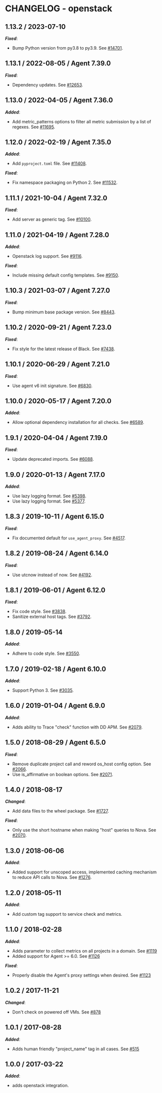 # CHANGELOG - openstack

## 1.13.2 / 2023-07-10

***Fixed***:

* Bump Python version from py3.8 to py3.9. See [#14701](https://github.com/DataDog/integrations-core/pull/14701).

## 1.13.1 / 2022-08-05 / Agent 7.39.0

***Fixed***: 

* Dependency updates. See [#12653](https://github.com/DataDog/integrations-core/pull/12653).


## 1.13.0 / 2022-04-05 / Agent 7.36.0

***Added***: 

* Add metric_patterns options to filter all metric submission by a list of regexes. See [#11695](https://github.com/DataDog/integrations-core/pull/11695).


## 1.12.0 / 2022-02-19 / Agent 7.35.0

***Added***: 

* Add `pyproject.toml` file. See [#11408](https://github.com/DataDog/integrations-core/pull/11408).

***Fixed***: 

* Fix namespace packaging on Python 2. See [#11532](https://github.com/DataDog/integrations-core/pull/11532).


## 1.11.1 / 2021-10-04 / Agent 7.32.0

***Fixed***: 

* Add server as generic tag. See [#10100](https://github.com/DataDog/integrations-core/pull/10100).


## 1.11.0 / 2021-04-19 / Agent 7.28.0

***Added***: 

* Openstack log support. See [#9116](https://github.com/DataDog/integrations-core/pull/9116).

***Fixed***: 

* Include missing default config templates. See [#9150](https://github.com/DataDog/integrations-core/pull/9150).


## 1.10.3 / 2021-03-07 / Agent 7.27.0

***Fixed***: 

* Bump minimum base package version. See [#8443](https://github.com/DataDog/integrations-core/pull/8443).


## 1.10.2 / 2020-09-21 / Agent 7.23.0

***Fixed***: 

* Fix style for the latest release of Black. See [#7438](https://github.com/DataDog/integrations-core/pull/7438).


## 1.10.1 / 2020-06-29 / Agent 7.21.0

***Fixed***: 

* Use agent v6 init signature. See [#6830](https://github.com/DataDog/integrations-core/pull/6830).


## 1.10.0 / 2020-05-17 / Agent 7.20.0

***Added***: 

* Allow optional dependency installation for all checks. See [#6589](https://github.com/DataDog/integrations-core/pull/6589).


## 1.9.1 / 2020-04-04 / Agent 7.19.0

***Fixed***: 

* Update deprecated imports. See [#6088](https://github.com/DataDog/integrations-core/pull/6088).


## 1.9.0 / 2020-01-13 / Agent 7.17.0

***Added***: 

* Use lazy logging format. See [#5398](https://github.com/DataDog/integrations-core/pull/5398).
* Use lazy logging format. See [#5377](https://github.com/DataDog/integrations-core/pull/5377).


## 1.8.3 / 2019-10-11 / Agent 6.15.0

***Fixed***: 

* Fix documented default for `use_agent_proxy`. See [#4517](https://github.com/DataDog/integrations-core/pull/4517).


## 1.8.2 / 2019-08-24 / Agent 6.14.0

***Fixed***: 

* Use utcnow instead of now. See [#4192](https://github.com/DataDog/integrations-core/pull/4192).


## 1.8.1 / 2019-06-01 / Agent 6.12.0

***Fixed***: 

* Fix code style. See [#3838](https://github.com/DataDog/integrations-core/pull/3838).
* Sanitize external host tags. See [#3792](https://github.com/DataDog/integrations-core/pull/3792).


## 1.8.0 / 2019-05-14

***Added***: 

* Adhere to code style. See [#3550](https://github.com/DataDog/integrations-core/pull/3550).


## 1.7.0 / 2019-02-18 / Agent 6.10.0

***Added***: 

* Support Python 3. See [#3035](https://github.com/DataDog/integrations-core/pull/3035).


## 1.6.0 / 2019-01-04 / Agent 6.9.0

***Added***: 

* Adds ability to Trace "check" function with DD APM. See [#2079](https://github.com/DataDog/integrations-core/pull/2079).


## 1.5.0 / 2018-08-29 / Agent 6.5.0

***Fixed***: 

* Remove duplicate project call and reword os_host config option. See [#2066](https://github.com/DataDog/integrations-core/pull/2066).
* Use is_affirmative on boolean options. See [#2071](https://github.com/DataDog/integrations-core/pull/2071).


## 1.4.0 / 2018-08-17

***Changed***: 

* Add data files to the wheel package. See [#1727](https://github.com/DataDog/integrations-core/pull/1727).

***Fixed***: 

* Only use the short hostname when making "host" queries to Nova. See [#2070](https://github.com/DataDog/integrations-core/pull/2070).


## 1.3.0 / 2018-06-06

***Added***: 

*  Added support for unscoped access, implemented caching mechanism to reduce API calls to Nova. See [#1276](https://github.com/DataDog/integrations-core/pull/1276).


## 1.2.0 / 2018-05-11

***Added***: 

* Add custom tag support to service check and metrics.


## 1.1.0 / 2018-02-28

***Added***: 

* Adds parameter to collect metrics on all projects in a domain. See [#1119](https://github.com/DataDog/integrations-core/issues/1119)
* Added support for Agent >= 6.0. See [#1126](https://github.com/DataDog/integrations-core/issues/1126)

***Fixed***: 

* Properly disable the Agent's proxy settings when desired. See [#1123](https://github.com/DataDog/integrations-core/issues/1123)


## 1.0.2 / 2017-11-21

***Changed***: 

* Don't check on powered off VMs. See [#878](https://github.com/DataDog/integrations-core/issues/878)


## 1.0.1 / 2017-08-28

***Added***: 

* Adds human friendly "project_name" tag in all cases. See [#515](https://github.com/DataDog/integrations-core/issues/515)


## 1.0.0 / 2017-03-22

***Added***: 

* adds openstack integration.


